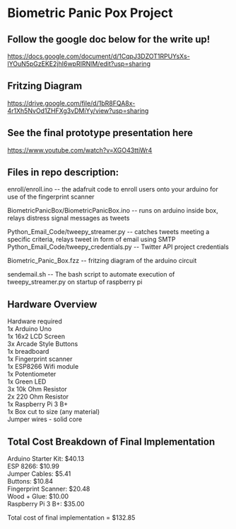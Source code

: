# Biometric Panic Pox Project

## Follow the google doc below for the write up!
https://docs.google.com/document/d/1CqpJ3DZOT1RPUYsXs-lYOuN5pGzEKE2jhI6wpRIRNlM/edit?usp=sharing

## Fritzing Diagram  
https://drive.google.com/file/d/1bR8FQA8x-4r1Xh5NvOd1ZHFXg3vDMiYy/view?usp=sharing


## See the final prototype presentation here 
https://www.youtube.com/watch?v=XGO43ttiWr4

## Files in repo description: 
enroll/enroll.ino  -- the adafruit code to enroll users onto your arduino for use of the fingerprint scanner

BiometricPanicBox/BiometricPanicBox.ino -- runs on arduino inside box, relays distress signal messages as tweets

Python_Email_Code/tweepy_streamer.py    -- catches tweets meeting a specific criteria, relays tweet in form of email using SMTP
Python_Email_Code/tweepy_credentials.py -- Twitter API project credentials

Biometric_Panic_Box.fzz -- fritzing diagram of the arduino circuit

sendemail.sh -- The bash script to automate execution of tweepy_streamer.py on startup of raspberry pi  


## Hardware Overview
Hardware required   
    1x Arduino Uno  
    1x 16x2 LCD Screen  
    3x Arcade Style Buttons  
    1x breadboard  
    1x Fingerprint scanner  
    1x ESP8266 Wifi module  
    1x Potentiometer  
    1x Green LED  
    3x 10k Ohm Resistor  
    2x 220 Ohm Resistor  
    1x Raspberry Pi 3 B+  
    1x Box cut to size (any material)  
    Jumper wires - solid core  


## Total Cost Breakdown of Final Implementation  
Arduino Starter Kit:       $40.13  
ESP 8266:                  $10.99  
Jumper Cables:             $5.41  
Buttons:                   $10.84  
Fingerprint Scanner:       $20.48  
Wood + Glue:               $10.00  
Raspberry Pi 3 B+:         $35.00  

Total cost of final implementation = $132.85  

